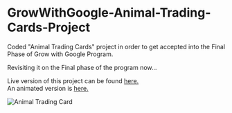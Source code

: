 # GrowWithGoogle-Animal-Trading-Cards-Project

<p> Coded "Animal Trading Cards" project in order to get accepted into the Final Phase of Grow with Google Program.</p>
<p> Revisiting it on the Final phase of the program now...</p>

Live version of this project can be found <a href="https://codepen.io/Abdusamikovna/full/godwEL/">here.</a><br> 
An animated version is <a href="https://codepen.io/Abdusamikovna/full/dJqqWr/">here.</a>

<img src="http://res.cloudinary.com/doijyfiv5/image/upload/v1528690366/animal_trading_eyudfz.png" alt="Animal Trading Card">

